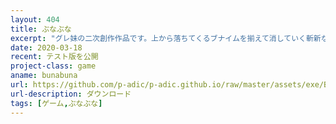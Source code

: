 ```yaml
---
layout: 404
title: ぶなぶな
excerpt: "グレ妹の二次創作作品です。上から落ちてくるブナイムを揃えて消していく斬新なパズルゲームです。テスト版を公開していますので上のリンクからBunaBuna.zipをダウンロードして解凍し、説明書.txtを読んでBunaBuna.exeを起動しプレイしてみて下さい。"
date: 2020-03-18
recent: テスト版を公開
project-class: game
aname: bunabuna
url: https://github.com/p-adic/p-adic.github.io/raw/master/assets/exe/BunaBuna.zip
url-description: ダウンロード
tags: [ゲーム,ぶなぶな]
---
```

